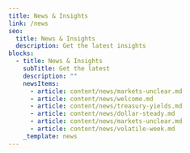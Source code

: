 ```yaml
---
title: News & Insights
link: /news
seo:
  title: News & Insights
  description: Get the latest insights
blocks:
  - title: News & Insights
    subTitle: Get the latest
    description: ""
    newsItems:
      - article: content/news/markets-unclear.md
      - article: content/news/welcome.md
      - article: content/news/treasury-yields.md
      - article: content/news/dollar-steady.md
      - article: content/news/markets-unclear.md
      - article: content/news/volatile-week.md
    _template: news
---
```

